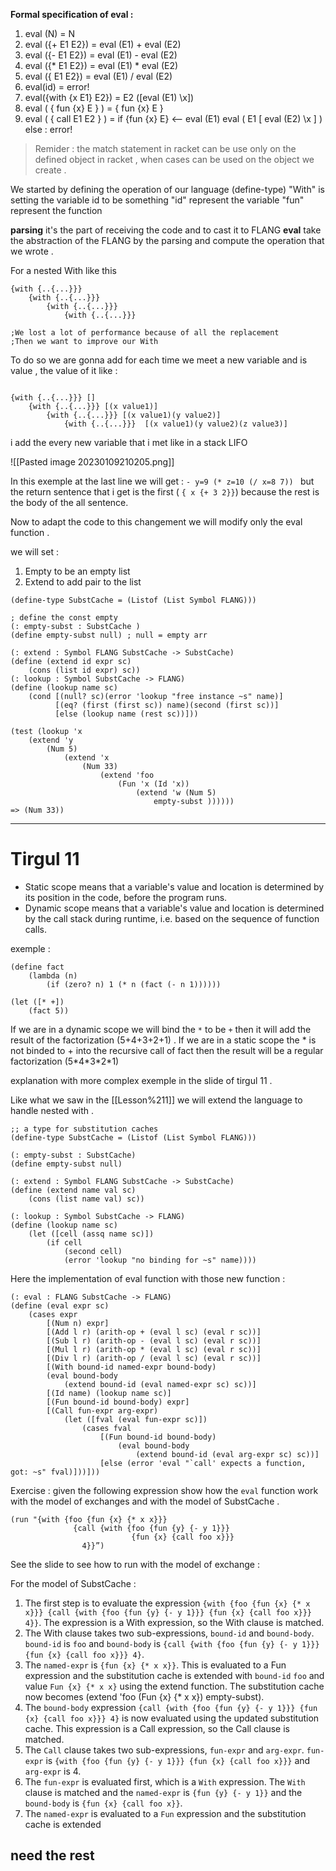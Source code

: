 **Formal specification of eval :**
1. eval (N) = N 
2. eval ({+ E1 E2}) = eval (E1) + eval (E2)
3. eval ({- E1 E2}) = eval (E1) - eval (E2)
4. eval ({\* E1 E2}) = eval (E1) * eval (E2)
5. eval ({ E1 E2}) = eval (E1) / eval (E2)
6. eval(id) = error!
7. eval({with {x E1} E2}) = E2 (\[eval (E1) \x])  
8. eval ( { fun {x} E } ) = { fun {x} E }
9. eval ( { call E1 E2 } ) = if {fun {x} E} <--  eval (E1)
							eval ( E1 \[ eval (E2) \x ] )
						else : error!

>Remider : the match statement in racket can be use only on the defined object in racket , when cases can be used on the object we create .


We started by defining the operation of our language (define-type)
"With"  is setting the variable id to be something
"id" represent  the variable 
"fun" represent the function 

**parsing** it's the part of receiving the code and to cast it to FLANG
**eval** take the abstraction of the FLANG by the parsing and compute the operation that we wrote .

For a nested With like this 
```racket
{with {..{...}}}
	{with {..{...}}}
		{with {..{...}}}
			{with {..{...}}}

;We lost a lot of performance because of all the replacement 
;Then we want to improve our With 
```

To do so we are gonna add for each time we meet a new variable and is value , the value of it like : 
```racket

{with {..{...}}} []
	{with {..{...}}} [(x value1)]
		{with {..{...}}} [(x value1)(y value2)]
			{with {..{...}}}  [(x value1)(y value2)(z value3)]
```

i add the every new variable that i met like in a stack LIFO

![[Pasted image 20230109210205.png]]

In this exemple at the last line we will get : 
`- y=9 (* z=10 (/ x=8 7)) ` but the return sentence that i get is the first ( `{ x {+ 3 2}}`) because the rest is the body of the all sentence.

Now to adapt the code to this changement we will modify only the eval function .

we will set :
1. Empty to be an empty list 
2. Extend to add pair to the list

```racket
(define-type SubstCache = (Listof (List Symbol FLANG)))

; define the const empty
(: empty-subst : SubstCache )
(define empty-subst null) ; null = empty arr

(: extend : Symbol FLANG SubstCache -> SubstCache)
(define (extend id expr sc)
	(cons (list id expr) sc))
(: lookup : Symbol SubstCache -> FLANG)
(define (lookup name sc)
	(cond [(null? sc)(error 'lookup "free instance ~s" name)]
		  [(eq? (first (first sc)) name)(second (first sc))]
		  [else (lookup name (rest sc))]))

(test (lookup 'x
	(extend 'y
		(Num 5)
			(extend 'x
				(Num 33)
					(extend 'foo
						(Fun 'x (Id 'x))
							(extend 'w (Num 5)
								empty-subst ))))))
=> (Num 33))
```


---
# Tirgul 11 
- Static scope means that a variable's value and location is determined by its position in the code, before the program runs.
- Dynamic scope means that a variable's value and location is determined by the call stack during runtime, i.e. based on the sequence of function calls.

exemple : 
```racket
(define fact
	(lambda (n)
		(if (zero? n) 1 (* n (fact (- n 1))))))

(let ([* +])
	(fact 5))
```

If we are in a dynamic scope we will bind the `*` to be `+` then it will add the result of the factorization (5+4+3+2+1) .
If  we are in a static scope the * is not binded to + into the recursive call of fact then the result will be a regular factorization  (5\*4\*3\*2\*1)

explanation with more complex exemple in the slide of tirgul 11 . 

Like what we saw in the [[Lesson%211]] we will extend the language to handle nested with  . 

```racket
;; a type for substitution caches
(define-type SubstCache = (Listof (List Symbol FLANG)))

(: empty-subst : SubstCache)
(define empty-subst null)

(: extend : Symbol FLANG SubstCache -> SubstCache)
(define (extend name val sc)
	(cons (list name val) sc))

(: lookup : Symbol SubstCache -> FLANG)
(define (lookup name sc)
	(let ([cell (assq name sc)])
		(if cell
			(second cell)
			(error 'lookup "no binding for ~s" name))))
```

Here the implementation of eval function with those new function :
```racket
(: eval : FLANG SubstCache -> FLANG)
(define (eval expr sc)
	(cases expr
		[(Num n) expr]
		[(Add l r) (arith-op + (eval l sc) (eval r sc))]
		[(Sub l r) (arith-op - (eval l sc) (eval r sc))]
		[(Mul l r) (arith-op * (eval l sc) (eval r sc))]
		[(Div l r) (arith-op / (eval l sc) (eval r sc))]
		[(With bound-id named-expr bound-body)
		(eval bound-body
			(extend bound-id (eval named-expr sc) sc))]
		[(Id name) (lookup name sc)]
		[(Fun bound-id bound-body) expr]
		[(Call fun-expr arg-expr)
			(let ([fval (eval fun-expr sc)])
				(cases fval
					[(Fun bound-id bound-body)
						(eval bound-body
							(extend bound-id (eval arg-expr sc) sc))]
					[else (error 'eval "`call' expects a function, got: ~s" fval)]))]))
```

Exercise : given the following expression show how the `eval` function work with the model of exchanges and with the model of SubstCache . 
```racket 
(run "{with {foo {fun {x} {* x x}}}
              {call {with {foo {fun {y} {- y 1}}}
                           {fun {x} {call foo x}}} 
				4}}”)
```
See the slide to see how to run with the model of exchange : 

For the model of SubstCache : 
1. The first step is to evaluate the expression `{with {foo {fun {x} {* x x}}} {call {with {foo {fun {y} {- y 1}}} {fun {x} {call foo x}}} 4}}`. The expression is a With expression, so the With clause is matched.
2. The With clause takes two sub-expressions, `bound-id` and `bound-body`. `bound-id` is `foo` and `bound-body` is `{call {with {foo {fun {y} {- y 1}}} {fun {x} {call foo x}}} 4}`.
3. The `named-expr` is `{fun {x} {* x x}}`. This is evaluated to a Fun expression and the substitution cache is extended with `bound-id` `foo` and value `Fun {x} {* x x}` using the extend function. The substitution cache now becomes (extend 'foo (Fun {x} {* x x}) empty-subst).
4. The `bound-body` expression `{call {with {foo {fun {y} {- y 1}}} {fun {x} {call foo x}}} 4}` is now evaluated using the updated substitution cache. This expression is a Call expression, so the Call clause is matched.
5. The `Call` clause takes two sub-expressions, `fun-expr` and `arg-expr`. `fun-expr` is `{with {foo {fun {y} {- y 1}}} {fun {x} {call foo x}}}` and `arg-expr` is 4.
6. The `fun-expr` is evaluated first, which is a `With` expression. The `With` clause is matched and the `named-expr` is `{fun {y} {- y 1}}` and the `bound-body` is `{fun {x} {call foo x}}`.
7. The `named-expr` is evaluated to a `Fun` expression and the substitution cache is extended

## need the rest 
